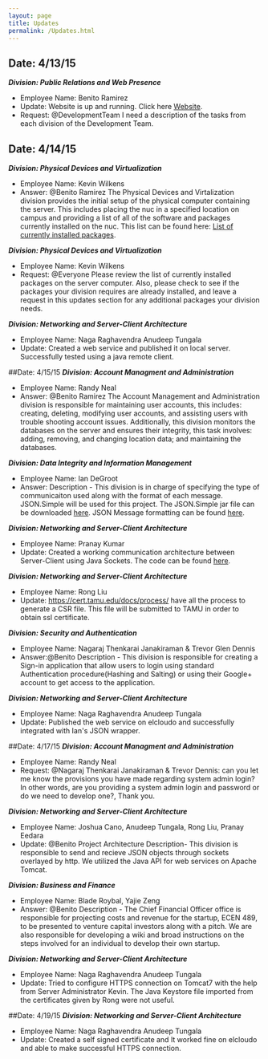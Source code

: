 ```yaml
---
layout: page
title: Updates
permalink: /Updates.html
---
```


## Date: 4/13/15
***Division: Public Relations and Web Presence***    
- Employee Name: Benito Ramirez    
- Update: Website is up and running. Click here [Website](http://coursereps.github.io/ECEN489-Spring2015).    
- Request: @DevelopmentTeam I need a description of the tasks from each division of the Development Team.    

## Date: 4/14/15
***Division: Physical Devices and Virtualization***    
- Employee Name: Kevin Wilkens   
- Answer: @Benito Ramirez The Physical Devices and Virtalization division provides the initial setup of the physical computer containing the server.  This includes placing the nuc in a specified location on campus and providing a list of all of the software and packages currently installed on the nuc.  This list can be found here:  [List of currently installed packages](https://github.com/CourseReps/ECEN489-Spring2015/blob/master/Project3/packages.txt).   

***Division: Physical Devices and Virtualization***    
- Employee Name: Kevin Wilkens   
- Request: @Everyone  Please review the list of currently installed packages on the server computer.  Also, please check to see if the packages your division requires are already installed, and leave a request in this updates section for any additional packages your division needs.   

***Division: Networking and Server-Client Architecture***    
- Employee Name: Naga Raghavendra Anudeep Tungala    
- Update: Created a web service and published it on local server.  Successfully tested using a java remote client.    

##Date: 4/15/15
***Division: Account Managment and Administration***
- Employee Name: Randy Neal
- Answer: @Benito Ramirez The Account Management and Administration division is responsible for maintaining user accounts, this includes: creating, deleting, modifying user accounts, and assisting users with trouble shooting account issues. Additionally, this division monitors the databases on the server and ensures their integrity, this task involves: adding, removing, and changing location data; and maintaining the databases.

***Division: Data Integrity and Information Management***    
- Employee Name: Ian DeGroot   
- Answer: Description - This division is in charge of specifying the type of communicaiton used along with the format of each message. JSON.Simple will be used for this project. The JSON.Simple jar file can be downloaded [here](https://code.google.com/p/json-simple/). JSON Message formatting can be found [here](https://github.com/CourseReps/ECEN489-Spring2015/blob/master/Project3/JSONMessages.md).   

***Division: Networking and Server-Client Architecture***    
- Employee Name: Pranay Kumar   
- Update:  Created a working communication architecture between Server-Client using Java Sockets. The code can be found [here](https://github.com/CourseReps/ECEN489-Spring2015/tree/master/Students/epranaykumar/Project3/Network_Module/src).   

***Division: Networking and Server-Client Architecture***    
- Employee Name: Rong Liu   
- Update:  https://cert.tamu.edu/docs/process/ have all the process to generate a CSR file. This file will be submitted to TAMU in order to obtain ssl certificate.  

***Division: Security and Authentication***    
- Employee Name: Nagaraj Thenkarai Janakiraman & Trevor Glen Dennis     
- Answer:@Benito Description - This division is responsible for creating a Sign-in application that allow users to login using standard Authentication procedure(Hashing and Salting) or using their Google+ account to get access to the application.    

***Division: Networking and Server-Client Architecture***    
- Employee Name: Naga Raghavendra Anudeep Tungala    
- Update: Published the web service on elcloudo and successfully integrated with Ian's JSON wrapper.    

##Date: 4/17/15
***Division: Account Managment and Administration***    
- Employee Name: Randy Neal    
- Request: @Nagaraj Thenkarai Janakiraman & Trevor Dennis: can you let me know the provisions you have made regarding system admin login? In other words, are you providing a system admin login and password or do we need to develop one?, Thank you.

***Division: Networking and Server-Client Architecture***     
- Employee Name: Joshua Cano, Anudeep Tungala, Rong Liu, Pranay Eedara    
- Update: @Benito Project Architecture Description- This division is responsible to send and recieve JSON objects through sockets overlayed by http. We utilized the Java API for web services on Apache Tomcat.

***Division: Business and Finance***    
- Employee Name: Blade Roybal, Yajie Zeng    
- Answer: @Benito Description - The Chief Financial Officer office is responsible for projecting costs and revenue for the startup, ECEN 489, to be presented to venture capital investors along with a pitch. We are also responsible for developing a wiki and broad instructions on the steps involved for an individual to develop their own startup.    

***Division: Networking and Server-Client Architecture***    
- Employee Name: Naga Raghavendra Anudeep Tungala    
- Update: Tried to configure HTTPS connection on Tomcat7 with the help from Server Administrator Kevin. The Java Keystore file imported from the certificates given by Rong were not useful.    

##Date: 4/19/15
***Division: Networking and Server-Client Architecture***    
- Employee Name: Naga Raghavendra Anudeep Tungala    
- Update: Created a self signed certificate and It worked fine on elcloudo and able to make successful HTTPS connection.    

